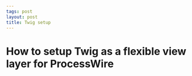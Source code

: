 ```yaml
---
tags: post
layout: post
title: Twig setup
---
```


# How to setup Twig as a flexible view layer for ProcessWire
